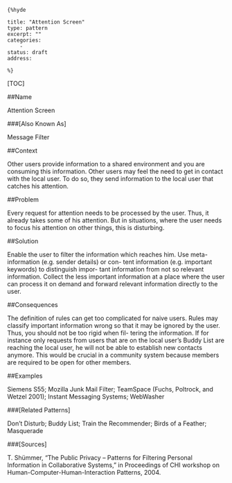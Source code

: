     {%hyde

    title: "Attention Screen"
    type: pattern
    excerpt: ""
    categories:
        - 
    status: draft
    address:

    %}

[TOC]


##Name
<!--Primary name the pattern is known by.-->

Attention Screen

###[Also Known As]
<!-- All other names the pattern is known by.-->

Message Filter

<!--##Summary-->
<!-- One short paragraph summarising the pattern.-->



##Context
<!-- The situations in which the pattern may apply.-->

Other users provide information to a shared environment and you are consuming this information. Other users may feel the need to get in contact with the local user. To do so, they send information to the local user that catches his attention.

##Problem
<!-- The problem a pattern addresses, including a list of forces describing why a problem might be difficult to solve.-->

Every request for attention needs to be processed by the user. Thus, it already takes some of his attention. But in situations, where the user needs to focus his attention on other things, this is disturbing.

##Solution
<!-- A concise description of how the pattern addresses the problem.-->

Enable the user to filter the information which reaches him. Use meta-information (e.g. sender details) or con- tent information (e.g. important keywords) to distinguish impor- tant information from not so relevant information. Collect the less important information at a place where the user can process it on demand and forward relevant information directly to the user.

<!--###[Structure]-->
<!--A detailed specification of the structural aspects of the pattern. A class diagram if applicable.-->



<!--###[Implementation]-->
<!--Guidelines for implementing the pattern; code fragments; suggested PETS; policy fragments.-->



##Consequences
<!--The advantages (benefits) and disadvantages (liabilities) of applying the pattern.-->

The definition of rules can get too complicated for naive users. Rules may classify important information wrong so that it may be ignored by the user. Thus, you should not be too rigid when fil- tering the information. If for instance only requests from users that are on the local user’s Buddy List are reaching the local user, he will not be able to establish new contacts anymore. This would be crucial in a community system because members are required to be open for other members.

<!--###[Constraints]-->
<!-- limitations as a consequence of applying the pattern.-->



##Examples
<!--Motivational example to see how the pattern is applied.-->

Siemens S55; Mozilla Junk Mail Filter; TeamSpace (Fuchs, Poltrock, and Wetzel 2001); Instant Messaging Systems; WebWasher

<!--###[Known Uses]-->
<!-- Pointers to various applications of the pattern.-->



<!--##See Also-->
<!-- Any pointers to relevant information, not contained in the subfields below.-->



###[Related Patterns]
<!-- Supporting and conflicting patterns-->

Don’t Disturb; Buddy List; Train the Recommender; Birds of a Feather; Masquerade

###[Sources]
<!-- References to the original source of the pattern.-->

T. Shümmer, “The Public Privacy – Patterns for Filtering Personal Information in Collaborative Systems,” in Proceedings of CHI workshop on Human-Computer-Human-Interaction Patterns, 2004.

<!--##General Comments-->
<!-- Separate discussion on the pattern.-->



<!--##Categories-->
<!-- Placeholder for future agreed upon categories as per collaboration's evaluation.-->

<!--##Tags-->
<!-- User definable descriptors for additional correlation.-->




